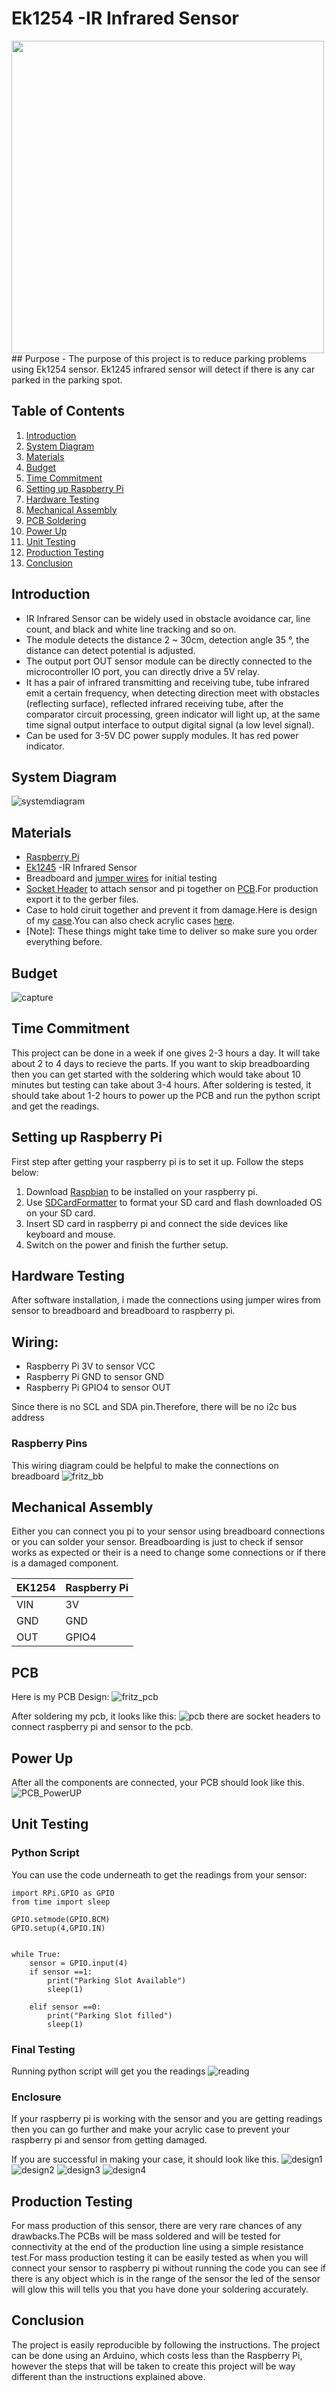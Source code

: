 # Ek1254 -IR Infrared Sensor

<img src="https://raw.githubusercontent.com/HarleenSaini19/parkingEaze/master/images/caseImage1.jpg" width="500" height="500">
## Purpose
- The purpose of this project is to reduce parking problems using Ek1254 sensor. Ek1245 infrared sensor will detect if there is any car parked in the parking spot.

## Table of Contents
1. [Introduction](#introduction)
2. [System Diagram](#system-Diagram)
3. [Materials](#materials)
4. [Budget](#budget)
5. [Time Commitment](#time-Commitment)
6. [Setting up Raspberry Pi](#setting-Up-Raspberry-Pi)
7. [Hardware Testing](#hardware-Testing)
8. [Mechanical Assembly](#mechanical-Assembly)
9. [PCB Soldering](#pcb-Soldering)
10. [Power Up](#power-up)
11. [Unit Testing](#unit-Testing)
12. [Production Testing](#production-Testing)
13. [Conclusion](#conclusion)


## Introduction
- IR Infrared Sensor can be widely used in obstacle avoidance car, line count, and black and white line tracking and so on.
- The module detects the distance 2 ~ 30cm, detection angle 35 °, the distance can detect potential is adjusted.
- The output port OUT sensor module can be directly connected to the microcontroller IO port, you can directly drive a 5V relay.
- It has a pair of infrared transmitting and receiving tube, tube infrared emit a certain frequency, when detecting direction meet with obstacles (reflecting surface), reflected infrared receiving tube, after the comparator circuit processing, green indicator will light up, at the same time signal output interface to output digital signal (a low level signal).
- Can be used for 3-5V DC power supply modules. It has red power indicator.



## System Diagram 

![systemdiagram](https://raw.githubusercontent.com/HarleenSaini19/parkingEaze/master/images/systemDiagram.PNG)

## Materials
- [Raspberry Pi](https://www.amazon.ca/CanaKit-Raspberry-Starter-Premium-Black/dp/B07BD56DW5/ref=sr_1_4?crid=1KYA5VN1D2732&keywords=raspberry+pi+3+starter+kit&qid=1576001973&s=electronics&sprefix=raspberry+pi+3+st%2Celectronics%2C150&sr=1-4) 
- [Ek1245](https://www.amazon.ca/gp/product/B07FFM7DYQ/ref=ppx_yo_dt_b_asin_title_o06_s00?ie=UTF8&psc=1) -IR Infrared Sensor
- Breadboard and [jumper wires](https://www.amazon.ca/dp/B01M1IEUAF/ref=dp_cerb_1) for initial testing
- [Socket Header](https://www.amazon.ca/gp/product/B07CWSXY7P/ref=ppx_yo_dt_b_asin_title_o00_s00?ie=UTF8&psc=1) to attach sensor and pi together on [PCB](https://raw.githubusercontent.com/HarleenSaini19/parkingEaze/master/images/pcb_frontSide.jpg).For production export it to the gerber files. 
- Case to hold ciruit together and prevent it from damage.Here is design of my [case](https://github.com/HarleenSaini19/parkingEaze/blob/master/mechanical/HKSPi3Case%20New.cdr).You can also check acrylic cases [here](https://www.thingiverse.com/search?q=raspberry+pi+3+laser&dwh=445defe2659844c).
 - [Note]: These things might take time to deliver so make sure you order everything before.

## Budget
![capture](https://github.com/HarleenSaini19/parkingEaze/blob/master/images/Bugdet_Capture.PNG)

## Time Commitment
This project can be done in a week if one gives 2-3 hours a day. It will take about 2 to 4 days to recieve the parts. If you want to skip breadboarding then you can get started with the soldering which would take about 10 minutes but testing can take about 3-4 hours. After soldering is tested, it should take about 1-2 hours to power up the PCB and run the python script and get the readings.

## Setting up Raspberry Pi
First step after getting your raspberry pi is to set it up. Follow the steps below:
1. Download [Raspbian](https://www.raspberrypi.org/downloads/) to be installed on your raspberry pi.
2. Use [SDCardFormatter](https://www.sdcard.org/downloads/formatter_4/) to format your SD card and flash downloaded OS on your SD card.
3. Insert SD card in raspberry pi and connect the side devices like keyboard and mouse.
4. Switch on the power and finish the further setup.

## Hardware Testing

After software installation, i made the connections using jumper wires from sensor to breadboard and breadboard to raspberry pi.

Wiring:
---
- Raspberry Pi 3V  to sensor VCC
- Raspberry Pi GND to sensor GND
- Raspberry Pi GPIO4 to sensor OUT

Since there is no SCL and SDA pin.Therefore, there will be no i2c bus address


### Raspberry Pins
This wiring diagram could be helpful to make the connections on breadboard
![fritz_bb](https://raw.githubusercontent.com/HarleenSaini19/parkingEaze/master/images/HarleenSaini_parkingEazeV1_bb.png)


## Mechanical Assembly
Either you can connect you pi to your sensor using breadboard connections or you can solder your sensor.
Breadboarding is just to check if sensor works as expected or their is a need to change some connections or if there is a damaged component.

| EK1254| Raspberry Pi |
| ----- | ----- |
|  VIN  |  3V   |
|  GND  |  GND 	|
|  OUT 	|  GPIO4|




## PCB
Here is my PCB Design:
![fritz_pcb](https://raw.githubusercontent.com/HarleenSaini19/parkingEaze/master/images/HarleenSaini_parkingEazeV1_pcb.png)

After soldering my pcb, it looks like this:
![pcb](https://raw.githubusercontent.com/HarleenSaini19/parkingEaze/master/images/pcb_frontSide.jpg)
there are socket headers to connect raspberry pi and sensor to the pcb.

## Power Up
After all the components are connected, your PCB should look like this.
![PCB_PowerUP](https://raw.githubusercontent.com/HarleenSaini19/parkingEaze/master/images/PCB_PowerUP.jpg) 

## Unit Testing

### Python Script
You can use the code underneath to get the readings from your sensor:
```
import RPi.GPIO as GPIO
from time import sleep

GPIO.setmode(GPIO.BCM)
GPIO.setup(4,GPIO.IN)


while True:
    sensor = GPIO.input(4)
    if sensor ==1:
        print("Parking Slot Available")
        sleep(1)

    elif sensor ==0:
        print("Parking Slot filled")
		sleep(1)
```


### Final Testing
Running python script will get you the readings
![reading](https://raw.githubusercontent.com/HarleenSaini19/parkingEaze/master/images/Code_output.png)

### Enclosure
If your raspberry pi is working with the sensor and you are getting  readings then you can go further and make your acrylic case to prevent your raspberry pi and sensor from getting damaged.


If you are successful in making your case, it should look like this.
![design1](https://raw.githubusercontent.com/HarleenSaini19/parkingEaze/master/images/caseImage1.jpg)
![design2](https://raw.githubusercontent.com/HarleenSaini19/parkingEaze/master/images/caseImage2.jpg)
![design3](https://raw.githubusercontent.com/HarleenSaini19/parkingEaze/master/images/caseImage3.jpg)
![design4](https://raw.githubusercontent.com/HarleenSaini19/parkingEaze/master/images/caseImage4.jpg)



## Production Testing
For mass production of this sensor, there are very rare chances of any drawbacks.The PCBs will be mass soldered and will be tested for connectivity at the end of the production line using a simple resistance test.For mass production testing it can be easily tested as when you will connect your sensor to raspberry pi without running the code you can see if there is any object which is in the range of the sensor the led of the sensor will glow this will tells you that you have done your soldering accurately.

## Conclusion
The project is easily reproducible by following the instructions. The project can be done using an Arduino, which costs less than the Raspberry Pi, however the steps that will be taken to create this project will be way different than the instructions explained above.


